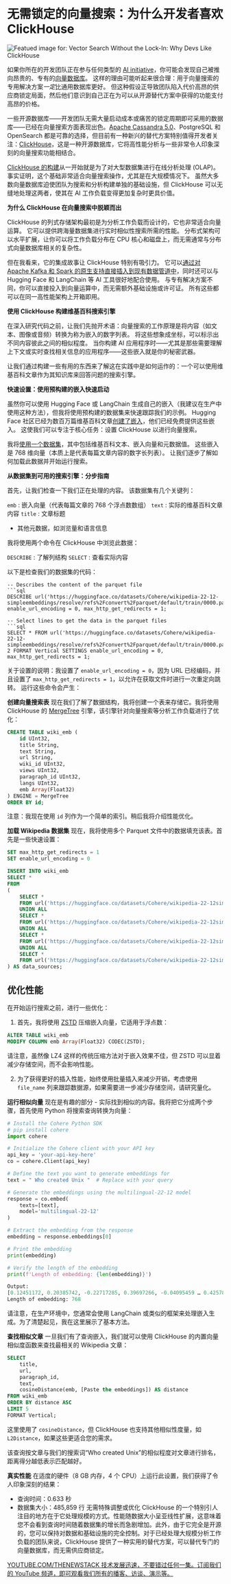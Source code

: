 # 无需锁定的向量搜索：为什么开发者喜欢 ClickHouse

![Featued image for: Vector Search Without the Lock-In: Why Devs Like ClickHouse](https://cdn.thenewstack.io/media/2025/03/ffa63a2b-data-1024x576.jpg)

如果你所在的开发团队正在参与任何类型的 [AI initiative](https://thenewstack.io/ai/)，你可能会发现自己被推向昂贵的、专有的[向量数据库](https://thenewstack.io/vector-databases-where-geometry-meets-machine-learning/)。 这样的理由可能听起来很合理：用于向量搜索的专用解决方案*一定*比通用数据库更好。 但这种假设正导致团队陷入代价高昂的供应商锁定局面，然后他们意识到自己正在为可以从开源替代方案中获得的功能支付高昂的价格。

一些开源数据库——开发团队无需大量启动成本或痛苦的锁定周期即可采用的数据库——已经在向量搜索方面表现出色。[Apache Cassandra 5.0](https://www.instaclustr.com/blog/vector-search-in-apache-cassandra-5-0/)、PostgreSQL 和 OpenSearch 都是可靠的选择，但目前有一种新兴的替代方案特别值得开发者关注：[ClickHouse](https://clickhouse.com/)，这是一种开源数据库，它将高性能分析与一些非常令人印象深刻的向量搜索功能相结合。

[ClickHouse 的构建](https://thenewstack.io/clickhouse-rapidly-rivals-other-open-source-databases-in-active-contributors/)从一开始就是为了对大型数据集进行在线分析处理 (OLAP)。 事实证明，这个基础非常适合向量搜索操作，尤其是在大规模情况下。 虽然大多数向量数据库迫使团队为搜索和分析构建单独的基础设施，但 ClickHouse 可以无缝地处理这两者，使其在 AI 工作负载变得更加复杂时更具价值。

**为什么 ClickHouse 在向量搜索中脱颖而出**

ClickHouse 的列式存储架构最初是为分析工作负载而设计的，它也非常适合向量运算。 它可以提供跨海量数据集进行实时相似性搜索所需的性能。 分布式架构可以水平扩展，让你可以将工作负载分布在 CPU 核心和磁盘上，而无需通常与分布式向量数据库相关的复杂性。

但在我看来，它的集成故事让 ClickHouse 特别有吸引力。 它可以[通过对 Apache Kafka 和 Spark 的原生支持直接插入到现有数据管道中](https://www.instaclustr.com/support/documentation/clickhouse/useful-concepts/)，同时还可以与 Hugging Face 和 LangChain 等 AI 工具很好地配合使用。 与专有解决方案不同，你可以直接投入到向量运算中，而无需额外基础设施或许可证。 所有这些都可以在同一高性能架构上开箱即用。

**使用 ClickHouse 构建维基百科搜索引擎**

在深入研究代码之前，让我们先抛开术语：向量搜索的工作原理是将内容（如文本、图像或音频）转换为称为嵌入的数字列表。 将这些想象成坐标，可以标示出不同内容彼此之间的相似程度。 当你构建 AI 应用程序时——尤其是那些需要理解上下文或实时查找相关信息的应用程序——这些嵌入就是你的秘密武器。

让我们通过构建一些有用的东西来了解这在实践中是如何运作的：一个可以使用维基百科文章作为其知识库来回答问题的搜索引擎。

**快速设置：使用预构建的嵌入快速启动**

虽然你可以使用 Hugging Face 或 LangChain 生成自己的嵌入（我建议在生产中使用这种方法），但我将使用预构建的数据集来快速跟踪我们的示例。 Hugging Face 社区已经为数百万篇维基百科文章[创建了嵌入](https://huggingface.co/docs/datasets/en/index)，他们已经免费提供这些嵌入。 这使我们可以专注于核心任务：设置 ClickHouse 以进行向量搜索。

我将[使用一个数据集](https://huggingface.co/datasets/Cohere/wikipedia-22-12-simple-embeddings/tree/refs%2Fconvert%2Fparquet/default/train)，其中包括维基百科文本、嵌入向量和元数据值。 这些嵌入是 768 维向量（本质上是代表每篇文章内容的数字长列表）。 让我们逐步了解如何加载此数据并开始运行搜索。

**从数据集到可用的搜索引擎：分步指南**

首先，让我们检查一下我们正在处理的内容。 该数据集有几个关键列：

`emb`
: 嵌入向量（代表每篇文章的 768 个浮点数数组）
`text`
: 实际的维基百科文章内容
`title`
: 文章标题

- 其他元数据，如浏览量和语言信息

我将使用两个命令在 ClickHouse 中浏览此数据：

`DESCRIBE`
: 了解列结构
`SELECT`
: 查看实际内容

以下是检查我们的数据集的代码：
```
-- Describes the content of the parquet file
```sql
DESCRIBE url('https://huggingface.co/datasets/Cohere/wikipedia-22-12-simpleembeddings/resolve/refs%2Fconvert%2Fparquet/default/train/0000.parquet','Parquet')SETTINGS enable_url_encoding = 0, max_http_get_redirects = 1;
```

```
-- Select lines to get the data in the parquet files
```sql
SELECT * FROM url('https://huggingface.co/datasets/Cohere/wikipedia-22-12-simpleembeddings/resolve/refs%2Fconvert%2Fparquet/default/train/0000.parquet','Parquet')LIMIT 2 FORMAT Vertical SETTINGS enable_url_encoding = 0, max_http_get_redirects = 1;
```

关于设置的说明：我设置了 `enable_url_encoding = 0`，因为 URL 已经编码，并且设置了 `max_http_get_redirects = 1`，以允许在获取文件时进行一次重定向跳转。
运行这些命令会产生：

**创建向量搜索表**
现在我们了解了数据结构，我将创建一个表来存储它。我将使用 ClickHouse 的 [MergeTree](https://clickhouse.com/docs/zh/engines/table-engines/mergetree-family/mergetree) 引擎，该引擎针对向量搜索等分析工作负载进行了优化：

```sql
CREATE TABLE wiki_emb (
    id UInt32,
    title String,
    text String,
    url String,
    wiki_id UInt32,
    views UInt32,
    paragraph_id UInt32,
    langs UInt32,
    emb Array(Float32)
) ENGINE = MergeTree
ORDER BY id;
```

注意：我现在使用 `id` 列作为一个简单的索引。稍后我将介绍性能优化。

**加载 Wikipedia 数据集**
现在，我将使用多个 Parquet 文件中的数据填充该表。首先是一些快速设置：

```sql
SET max_http_get_redirects = 1
SET enable_url_encoding = 0

INSERT INTO wiki_emb
SELECT *
FROM
(
    SELECT *
    FROM url('https://huggingface.co/datasets/Cohere/wikipedia-22-12simple-embeddings/resolve/refs%2Fconvert%2Fparquet/default/train/0000.parquet','Parquet')
    UNION ALL
    SELECT *
    FROM url('https://huggingface.co/datasets/Cohere/wikipedia-22-12simple-embeddings/resolve/refs%2Fconvert%2Fparquet/default/train/0001.parquet','Parquet')
    UNION ALL
    SELECT *
    FROM url('https://huggingface.co/datasets/Cohere/wikipedia-22-12simple-embeddings/resolve/refs%2Fconvert%2Fparquet/default/train/0002.parquet','Parquet')
    UNION ALL
    SELECT *
    FROM url('https://huggingface.co/datasets/Cohere/wikipedia-22-12simple-embeddings/resolve/refs%2Fconvert%2Fparquet/default/train/0003.parquet','Parquet')
) AS data_sources;
```

## **优化性能**
在开始运行搜索之前，进行一些优化：

1. 首先，我将使用 [ZSTD](https://github.com/facebook/zstd) 压缩嵌入向量，它适用于浮点数：

```sql
ALTER TABLE wiki_emb
MODIFY COLUMN emb Array(Float32) CODEC(ZSTD);
```

请注意，虽然像 LZ4 这样的传统压缩方法对于嵌入效果不佳，但 ZSTD 可以显着减少存储空间，而不会影响性能。

2. 为了获得更好的插入性能，始终使用批量插入来减少开销，考虑使用 `file_name` 列来跟踪数据源，如果需要进一步减少存储空间，请研究量化。

**运行相似向量**
现在是有趣的部分 - 实际找到相似的内容。我将把它分成两个步骤，首先使用 Python 将搜索查询转换为向量：

```python
# Install the Cohere Python SDK
# pip install cohere
import cohere

# Initialize the Cohere client with your API key
api_key = 'your-api-key-here'
co = cohere.Client(api_key)

# Define the text you want to generate embeddings for
text = " Who created Unix "  # Replace with your query

# Generate the embeddings using the multilingual-22-12 model
response = co.embed(
    texts=[text],
    model='multilingual-22-12'
)

# Extract the embedding from the response
embedding = response.embeddings[0]

# Print the embedding
print(embedding)

# Verify the length of the embedding
print(f'Length of embedding: {len(embedding)}')

Output:
[0.12451172, 0.20385742, -0.22717285, 0.39697266, -0.04095459 … 0.42578125, 0.23034668, 0.39160156, 0.116760254, 0.046661377, 0.1430664]
Length of embedding: 768
```

请注意，在生产环境中，您通常会使用 LangChain 或类似的框架来处理嵌入生成。为了清楚起见，我在这里展示了基本方法。

**查找相似文章**
一旦我们有了查询嵌入，我们就可以使用 ClickHouse 的内置向量相似度函数来查找最相关的 Wikipedia 文章：

```sql
SELECT
    title,
    url,
    paragraph_id,
    text,
    cosineDistance(emb, [Paste the embeddings]) AS distance
FROM wiki_emb
ORDER BY distance ASC
LIMIT 5
FORMAT Vertical;
```

这里使用了 `cosineDistance`，但 ClickHouse 也支持其他相似性度量，如 `L2Distance`，如果这些更适合您的需求。

该查询按文章与我们的搜索词“Who created Unix”的相似程度对文章进行排名，距离得分越低表示匹配越好。

**真实性能**
在适度的硬件（8 GB 内存，4 个 CPU）上运行此设置，我们获得了令人印象深刻的结果：

- 查询时间：0.633 秒
- 数据集大小：485,859 行
无需特殊调整或优化
ClickHouse 的一个特别引人注目的地方在于它处理规模的方式。性能随数据大小呈亚线性扩展，这意味着您不会看到查询时间随着数据集的增长而急剧增加。此外，由于它完全是开源的，您可以保持对数据和基础设施的完全控制。对于已经处理大规模分析工作负载的团队来说，ClickHouse 提供了一种实用的替代方案，可以替代专门的向量数据库，而无需供应商锁定。

[
YOUTUBE.COM/THENEWSTACK
技术发展迅速，不要错过任何一集。订阅我们的 YouTube 频道，即可观看我们所有的播客、访谈、演示等。
](https://youtube.com/thenewstack?sub_confirmation=1)